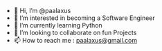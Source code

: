- 👋 Hi, I’m @paalaxus
- 👀 I’m interested in becoming a Software Engineer
- 🌱 I’m currently learning Python
- 💞️ I’m looking to collaborate on fun Projects
- 📫 How to reach me : paalaxus@gmail.com

<!---
paalaxus/paalaxus is a ✨ special ✨ repository because its `README.md` (this file) appears on your GitHub profile.
You can click the Preview link to take a look at your changes.
--->
